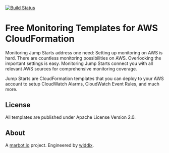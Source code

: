 [![Build Status](https://travis-ci.org/marbot-io/monitoring-jump-start.svg?branch=master)](https://travis-ci.org/marbot-io/monitoring-jump-start)

# Free Monitoring Templates for AWS CloudFormation

Monitoring Jump Starts address one need: Setting up monitoring on AWS is hard. There are countless monitoring possibilities on AWS. Overlooking the important settings is easy. Monitoring Jump Starts connect you with all relevant AWS sources for comprehensive monitoring coverage.

Jump Starts are CloudFormation templates that you can deploy to your AWS account to setup CloudWatch Alarms, CloudWatch Event Rules, and much more.

## License
All templates are published under Apache License Version 2.0.

## About
A [marbot.io](https://marbot.io/) project. Engineered by [widdix](https://widdix.net).
